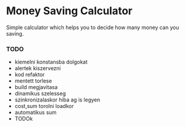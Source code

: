 # Money Saving Calculator
Simple calculator which helps you to decide how many money can you saving.

### TODO
- kiemelni konstansba dolgokat
- alertek kiszervezni
- kod refaktor
- mentett torlese
- build megjavitasa
- dinamikus szelesseg
- szinkronizalaskor hiba ag is legyen
- cost,sum torolni loadkor
- automatikus sum
- TODOk
